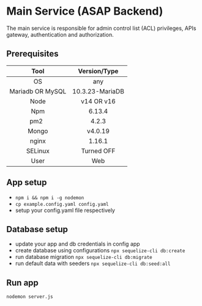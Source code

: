 #  Main Service (ASAP Backend)

The main service is responsible for admin control list (ACL) privileges, APIs gateway, authentication and authorization.


## Prerequisites

| Tool             | Version/Type    |
| :---:            | :---:           |
| OS               | any             |
| Mariadb OR MySQL | 10.3.23-MariaDB |
| Node             | v14 OR v16      |
| Npm			   | 6.13.4          |
| pm2  		       | 4.2.3           |
| Mongo			   | v4.0.19         |
| nginx			   | 1.16.1          |
| SELinux		   | Turned OFF      |
| User			   | Web             |


##  App setup

- ``npm i && npm i -g nodemon``
- ``cp example.config.yaml config.yaml``
- setup your config.yaml file respectively

## Database setup

- update your app and db credentials in config app
- create database using configurations ``npx sequelize-cli db:create``
- run database migration ``npx sequelize-cli db:migrate``
- run default data with seeders ``npx sequelize-cli db:seed:all``


## Run app

```
nodemon server.js
```